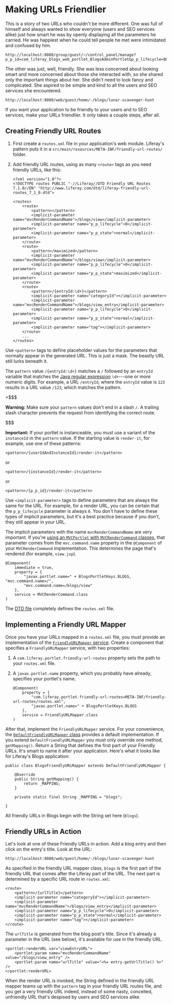 # Making URLs Friendlier [](id=making-urls-friendlier)

This is a story of two URLs who couldn't be more different. One was full of
himself and always wanted to show everyone (users and SEO services alike) just
how smart he was by openly displaying all the parameters he carried. He was
happiest when he could tell people he met were intimidated and confused by him.

    http://localhost:8080/group/guest/~/control_panel/manage?p_p_id=com_liferay_blogs_web_portlet_BlogsAdminPortlet&p_p_lifecycle=0&p_p_state=maximized&p_p_mode=view&_com_liferay_blogs_web_portlet_BlogsAdminPortlet_mvcRenderCommandName=%2Fblogs%2Fedit_entry&_com_liferay_blogs_web_portlet_BlogsAdminPortlet_redirect=http%3A%2F%2Flocalhost%3A8080%2Fgroup%2Fguest%2F~%2Fcontrol_panel%2Fmanage%3Fp_p_id%3Dcom_liferay_blogs_web_portlet_BlogsAdminPortlet%26p_p_lifecycle%3D0%26p_p_state%3Dmaximized%26p_p_mode%3Dview%26_com_liferay_blogs_web_portlet_BlogsAdminPortlet_mvcRenderCommandName%3D%252Fblogs%252Fview%26_com_liferay_blogs_web_portlet_BlogsAdminPortlet_orderBycol%3Dtitle%26_com_liferay_blogs_web_portlet_BlogsAdminPortlet_orderByType%3Dasc%26_com_liferay_blogs_web_portlet_BlogsAdminPortlet_entriesNavigation%3D%26_com_liferay_blogs_web_portlet_BlogsAdminPortlet_cur%3D1%26_com_liferay_blogs_web_portlet_BlogsAdminPortlet_delta%3D20&_com_liferay_blogs_web_portlet_BlogsAdminPortlet_entryId=30836

The other was just, well, friendly. She was less concerned about looking smart
and more concerned about those she interacted with, so she shared only the
important things about her. She didn't need to look fancy and complicated. She
aspired to be simple and kind to all the users and SEO services she
encountered.

    http://localhost:8080/web/guest/home/-/blogs/lunar-scavenger-hunt

If you want your application to be friendly to your users and to SEO services,
make your URLs friendlier. It only takes a couple steps, after all.

## Creating Friendly URL Routes [](id=creating-friendly-url-routes)

1.  First create a `routes.xml` file in your application's web module.
    Liferay's pattern puts it in
    a `src/main/resources/META-INF/friendly-url-routes/` folder.

2.  Add friendly URL routes, using as many `<route>` tags as you need friendly
    URLs, like this:

        <?xml version="1.0"?>
        <!DOCTYPE routes PUBLIC "-//Liferay//DTD Friendly URL Routes 7.1.0//EN" "http://www.liferay.com/dtd/liferay-friendly-url-routes_7_1_0.dtd">

        <routes>
            <route>
                <pattern></pattern>
                <implicit-parameter name="mvcRenderCommandName">/blogs/view</implicit-parameter>
                <implicit-parameter name="p_p_lifecycle">0</implicit-parameter>
                <implicit-parameter name="p_p_state">normal</implicit-parameter>
            </route>
            <route>
                <pattern>/maximized</pattern>
                <implicit-parameter name="mvcRenderCommandName">/blogs/view</implicit-parameter>
                <implicit-parameter name="p_p_lifecycle">0</implicit-parameter>
                <implicit-parameter name="p_p_state">maximized</implicit-parameter>
            </route>
            <route>
                <pattern>/{entryId:\d+}</pattern>
                <implicit-parameter name="categoryId"></implicit-parameter>
                <implicit-parameter name="mvcRenderCommandName">/blogs/view_entry</implicit-parameter>
                <implicit-parameter name="p_p_lifecycle">0</implicit-parameter>
                <implicit-parameter name="p_p_state">normal</implicit-parameter>
                <implicit-parameter name="tag"></implicit-parameter>
            </route>
            ...
        </routes>

Use `<pattern>` tags to define placeholder values for the parameters that
normally appear in the generated URL. This is just a mask. The beastly URL still
lurks beneath it.

The `pattern` value `/{entryId:\d+}` matches a `/` followed by an `entryId`
variable that matches the
[Java regular expression](https://docs.oracle.com/javase/7/docs/api/java/util/regex/Pattern.html)
`\d+`---one or more numeric digits. For example, a URL `/entryId`, where the
`entryId` value is `123` results in a URL value `/123`, which matches the
pattern. 

+$$$

**Warning:** Make sure your `pattern` values don't end in a slash `/`. A 
trailing slash character prevents the request from identifying the correct
route. 

$$$

**Important:** If your portlet is instanceable, you must use a variant of the 
`instanceId` in the `pattern` value. If the starting value is `render-it`, for
example, use one of these patterns:

    <pattern>/{userIdAndInstanceId}/render-it</pattern>

or

    <pattern>/{instanceId}/render-it</pattern>

or

    <pattern>/{p_p_id}/render-it</pattern>

Use `<implicit-parameter>` tags to define parameters that are always the same
for the URL. For example, for a render URL, you can be certain that the
`p_p_lifecycle` parameter is always `0`. You don't have to define these types
of implicit parameters, but it's a best practice because if you don't, they
still appear in your URL.

The implicit parameters with the name `mvcRenderCommandName` are very
important. If you're
[using an `MVCPortlet` with `MVCRenderCommand` classes](/develop/tutorials/-/knowledge_base/7-1/mvc-render-command),
that parameter comes from the `mvc.command.name` property in the `@Component` of
your `MVCRenderCommand` implementation. This determines the page that's
rendered (for example, `view.jsp`).

    @Component(
        immediate = true,
        property = {
            "javax.portlet.name=" + BlogsPortletKeys.BLOGS, "mvc.command.name=/",
            "mvc.command.name=/blogs/view"
        },
        service = MVCRenderCommand.class
    )

The [DTD file](@platform-ref@/7.1-latest/definitions/liferay-friendly-url-routes_7_1_0.dtd.html)
completely defines the `routes.xml` file. 

## Implementing a Friendly URL Mapper [](id=implementing-a-friendly-url-mapper)

Once you have your URLs mapped in a `routes.xml` file, you must provide an
implementation of the
[`FriendlyURLMapper` service](@platform-ref@/7.1-latest/javadocs/portal-kernel/com/liferay/portal/kernel/portlet/FriendlyURLMapper.html).
Create a component that specifies a `FriendlyURLMapper` service, with two
properties:

1.  A `com.liferay.portlet.friendly-url-routes` property sets the path to your
    `routes.xml` file.

2.  A `javax.portlet.name` property, which you probably have already, specifies
    your portlet's name.

        @Component(
            property = {
                "com.liferay.portlet.friendly-url-routes=META-INF/friendly-url-routes/routes.xml",
                "javax.portlet.name=" + BlogsPortletKeys.BLOGS
            },
            service = FriendlyURLMapper.class
        )

After that, implement the `FriendlyURLMapper` service. For your convenience, the
[`DefaultFriendlyURLMapper` class](@platform-ref@/7.1-latest/javadocs/portal-kernel/com/liferay/portal/kernel/portlet/DefaultFriendlyURLMapper.html)
provides a default implementation. If you extend `DefaultFriendlyURLMapper` you
must only override one method, `getMapping()`. Return a String that defines the
first part of your Friendly URLs. It's smart to name it after your application.
Here's what it looks like for Liferay's Blogs application:

    public class BlogsFriendlyURLMapper extends DefaultFriendlyURLMapper {

        @Override
        public String getMapping() {
            return _MAPPING;
        }

        private static final String _MAPPING = "blogs";

    }

All friendly URLs in Blogs begin with the String set here (`blogs`).

## Friendly URLs in Action [](id=friendly-urls-in-action)

Let's look at one of these Friendly URLs in action. Add a blog entry and
then click on the entry's title. Look at the URL:

    http://localhost:8080/web/guest/home/-/blogs/lunar-scavenger-hunt

As specified in the friendly URL mapper class, `blogs` is the first part of the
friendly URL that comes after the Liferay part of the URL. The next part is
determined by a specific URL route in `routes.xml`:

    <route>
        <pattern>/{urlTitle}</pattern>
        <implicit-parameter name="categoryId"></implicit-parameter>
        <implicit-parameter name="mvcRenderCommandName">/blogs/view_entry</implicit-parameter>
        <implicit-parameter name="p_p_lifecycle">0</implicit-parameter>
        <implicit-parameter name="p_p_state">normal</implicit-parameter>
        <implicit-parameter name="tag"></implicit-parameter>
    </route>

The `urlTitle` is generated from the blog post's title. Since it's already
a parameter in the URL (see below), it's available for use in the friendly URL.

    <portlet:renderURL var="viewEntryURL">
        <portlet:param name="mvcRenderCommandName" value="/blogs/view_entry" />
        <portlet:param name="urlTitle" value="<%= entry.getUrlTitle() %>" />
    </portlet:renderURL>

When the render URL is invoked, the String defined in the friendly URL mapper
teams up with the `pattern` tag in your friendly URL routes file, and you get
a very friendly URL indeed, instead of some nasty, conceited, unfriendly URL
that's despised by users and SEO services alike.
